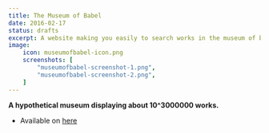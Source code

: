 ```yaml
---
title: The Museum of Babel
date: 2016-02-17
status: drafts
excerpt: A website making you easily to search works in the museum of babel
image:
    icon: museumofbabel-icon.png
    screenshots: [
        "museumofbabel-screenshot-1.png",
        "museumofbabel-screenshot-2.png",
    ]
---
```

**A hypothetical museum displaying about 10^3000000 works.**

- Available on [here](http://museumofbabel.herokuapp.com/)